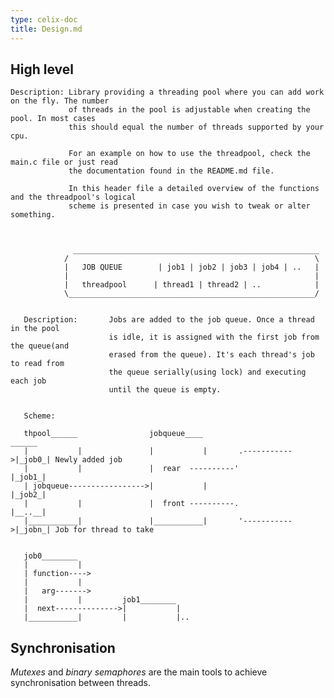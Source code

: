 ```yaml
---
type: celix-doc
title: Design.md
---
```



## High level
	
	Description: Library providing a threading pool where you can add work on the fly. The number
	             of threads in the pool is adjustable when creating the pool. In most cases
	             this should equal the number of threads supported by your cpu.
	         
	             For an example on how to use the threadpool, check the main.c file or just read
	             the documentation found in the README.md file.
	
	             In this header file a detailed overview of the functions and the threadpool's logical
	             scheme is presented in case you wish to tweak or alter something. 
	
	
	
	              _______________________________________________________        
	            /                                                       \
	            |   JOB QUEUE        | job1 | job2 | job3 | job4 | ..   |
	            |                                                       |
	            |   threadpool      | thread1 | thread2 | ..            |
	            \_______________________________________________________/
	
	
	   Description:       Jobs are added to the job queue. Once a thread in the pool
	                      is idle, it is assigned with the first job from the queue(and
	                      erased from the queue). It's each thread's job to read from 
	                      the queue serially(using lock) and executing each job
	                      until the queue is empty.
	
	
	   Scheme:
	
	   thpool______                jobqueue____                      ______ 
	   |           |               |           |       .----------->|_job0_| Newly added job
	   |           |               |  rear  ----------'             |_job1_|
	   | jobqueue----------------->|           |                    |_job2_|
	   |           |               |  front ----------.             |__..__| 
	   |___________|               |___________|       '----------->|_jobn_| Job for thread to take
	
	
	   job0________ 
	   |           |
	   | function---->
	   |           |
	   |   arg------->
	   |           |         job1________ 
	   |  next-------------->|           |
	   |___________|         |           |..


## Synchronisation

*Mutexes* and *binary semaphores* are the main tools to achieve synchronisation between threads.
